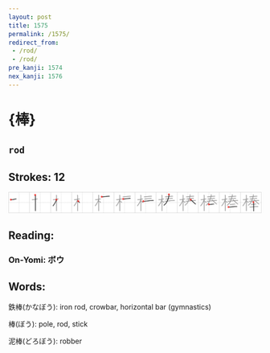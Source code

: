 ```yaml
---
layout: post
title: 1575
permalink: /1575/
redirect_from:
 - /rod/
 - /rod/
pre_kanji: 1574
nex_kanji: 1576
---
```


# {棒}

## `rod`

## Strokes: 12

<div class="stroke"><img src="../images/E6A392.png" /></div>

## Reading:

### On-Yomi: ボウ

## Words:

鉄棒(かなぼう): iron rod, crowbar, horizontal bar (gymnastics)

棒(ぼう): pole, rod, stick

泥棒(どろぼう): robber
